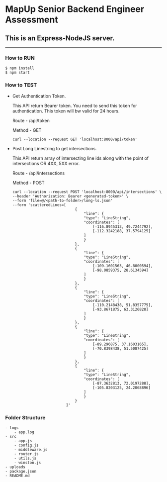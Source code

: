 # MapUp Senior Backend Engineer Assessment

## This is an Express-NodeJS server.

---

### How to RUN

```
$ npm install
$ npm start
```

### How to TEST

- Get Authentication Token.

  This API return Bearer token. You need to send this token for authentication.
  This token will bw valid for 24 hours.

  Route - /api/token

  Method - GET

  ```
  curl --location --request GET 'localhost:8000/api/token'
  ```

- Post Long Linestring to get intersections.

  This API return array of intersecting line ids along with the point of intersections OR 4XX, 5XX error.

  Route - /api/intersections

  Method - POST

  ```
  curl --location --request POST 'localhost:8000/api/intersections' \
  --header 'Authorization: Bearer <generated-token>' \
  --form 'file=@/<path-to-folder>/long-ls.json'
  --form 'scatteredLines=[
                              {
                                  "line": {
                                  "type": "LineString",
                                  "coordinates": [
                                      [-116.8945313, 49.7244792],
                                      [-112.3242188, 37.5794125]
                                  ]
                                  }
                              },
                              {
                                  "line": {
                                  "type": "LineString",
                                  "coordinates": [
                                      [-109.1601563, 46.8000594],
                                      [-98.0859375, 28.6134594]
                                  ]
                                  }
                              },
                              {
                                  "line": {
                                  "type": "LineString",
                                  "coordinates": [
                                      [-110.2148438, 51.8357775],
                                      [-93.8671875, 63.3126828]
                                  ]
                                  }
                              },
                              {
                                  "line": {
                                  "type": "LineString",
                                  "coordinates": [
                                      [-89.296875, 37.1603165],
                                      [-70.8398438, 51.5087425]
                                  ]
                                  }
                              },
                              {
                                  "line": {
                                  "type": "LineString",
                                  "coordinates": [
                                      [-87.3632813, 72.0197288],
                                      [-105.8203125, 24.2068896]
                                  ]
                                  }
                              }
                          ]'

  ```

### Folder Structure

```
- logs
    - app.log
- src
    - app.js
    - config.js
    - middleware.js
    - router.js
    - utils.js
    - winston.js
- uploads
- package.json
- README.md

```
